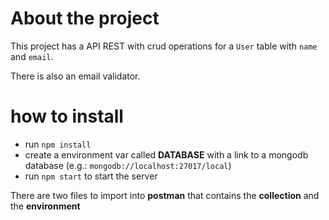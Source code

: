 # About the project
This project has a API REST with crud operations for a ``User`` table with ``name`` and ``email``. 

There is also an email validator.

# how to install
* run ```npm install```
* create a environment var called **DATABASE** with a link to a mongodb database (e.g.: ```mongodb://localhost:27017/local```)
* run ```npm start``` to start the server

There are two files to import into **postman** that contains the **collection** and the **environment**
